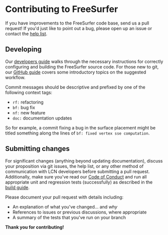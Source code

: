 # Contributing to FreeSurfer

If you have improvements to the FreeSurfer code base, send us a pull request! If you'd just like to point out a bug, please open up an issue or contact the [help list](https://surfer.nmr.mgh.harvard.edu/fswiki/FreeSurferSupport).

## Developing

Our [developers guide](https://surfer.nmr.mgh.harvard.edu/fswiki/DevelopersGuide) walks through the necessary instructions for correctly configuring and building the FreeSurfer source code. For those new to git, our [GitHub guide](https://surfer.nmr.mgh.harvard.edu/fswiki/GitHub) covers some introductory topics on the suggested workflow.

Commit messages should be descriptive and prefixed by one of the following context tags:

 * `rf:` refactoring
 * `bf:` bug fix
 * `nf:` new feature
 * `doc:` documentation updates
 
So for example, a commit fixing a bug in the surface placement might be titled something along the lines of `bf: fixed vertex sse computation`.

## Submitting changes

For significant changes (anything beyond updating documentation), discuss your proposition via git issues, the help list, or any other method of communication with LCN developers before submitting a pull request. Additionally, make sure you've read our [Code of Conduct](https://github.com/freesurfer/freesurfer/blob/dev/CODE_OF_CONDUCT.md) and run all appropriate unit and regression tests (successfully) as described in the [build guide](https://surfer.nmr.mgh.harvard.edu/fswiki/BuildGuide).

Please document your pull request with details including:

  - An explanation of what you've changed... and *why*
  - References to issues or previous discussions, where appropriate
  - A summary of the tests that you've run on your branch

**Thank you for contributing!**
